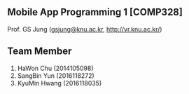 
Mobile App Programming 1 [COMP328]
--------------------------------
Prof. GS Jung (gsjung@knu.ac.kr, http://vr.knu.ac.kr/)


Team Member
-----------

1. HaWon Chu (2014105098)
2. SangBin Yun (2016118272)
3. KyuMin Hwang (2016118035)
